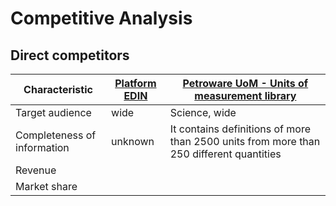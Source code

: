 # Competitive Analysis

## Direct competitors

| Characteristic              | [Platform EDIN](https://perevod.readthedocs.io/ru/api_test/integration_2_0/API/OasUnits.html) | [Petroware UoM - Units of measurement library](https://petroware.no/html/uom.html)      |
|-----------------------------|-----------------------------------------------------------------------------------------------|-----------------------------------------------------------------------------------------|
| Target audience             | wide                                                                                          | Science, wide                                                                           |
| Completeness of information | unknown                                                                                       | It contains definitions of more than 2500 units from more than 250 different quantities |
| Revenue                     |                                                                                               |                                                                                         |
| Market share                |                                                                                               |                                                                                         |
